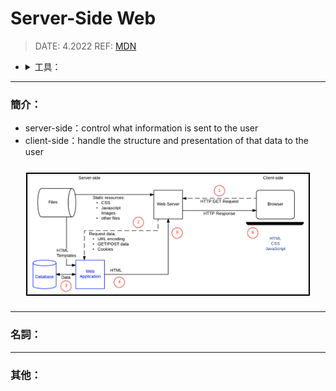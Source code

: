 <style> 
.imgBox{
  display: flex; 
  flex-direction: column; 
  margin: 5%; 
  justify-content: center;
  border: 2px solid black;
}
</style>

<!--  style  -->

###### <!-- ref -->

[mdn]: https://developer.mozilla.org/en-US/docs/Learn/Server-side/First_steps

 <!-- ref -->

# Server-Side Web

> DATE: 4.2022
> REF: [MDN]

<!-- 工具 -->

- <details close>
     <summary>工具：</summary>

  </details>

---

### 簡介：

- server-side：control what information is sent to the user
- client-side：handle the structure and presentation of that data to the user

<div class="imgBox" >
  <img src="../image/Server/simple _dynamic_website.png" alt="simple _dynamic_website.png" />
</div>

---

### 名詞：

---

### 其他：
